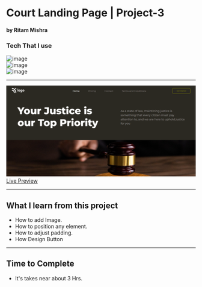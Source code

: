 # Court Landing Page | Project-3
#### by Ritam Mishra
### Tech That I use 
![image](https://img.shields.io/badge/Html%20%26%20CSS-Project--3-orange) <br>
![image](https://img.shields.io/badge/FirstTech-Html-orange)
<br>
![image](https://img.shields.io/badge/Second-css-green)
***
![image](./Thumbnail.png)
[Live Preview](https://cour-landing-page-project-3.netlify.app/)
***
## What I learn from this project
- How to add Image.
- How to position any element.
- How to adjust padding.
- How Design Button
<hr>

## Time to Complete
- It's takes near about 3 Hrs.
